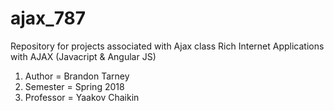 # ajax_787
Repository for projects associated with Ajax class Rich Internet Applications with AJAX (Javacript &amp; Angular JS)

1. Author = Brandon Tarney
1. Semester = Spring 2018
1. Professor = Yaakov Chaikin

